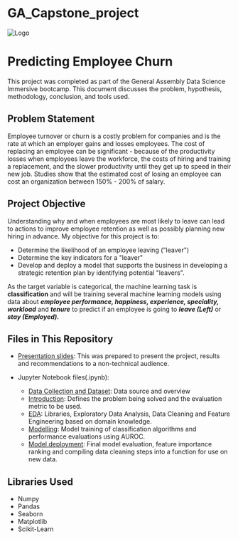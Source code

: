 # GA_Capstone_project

![Logo](https://miro.medium.com/max/1400/1*oRKwlu787m3gjN-wDEKL_g.png)

# Predicting Employee Churn

This project was completed as part of the General Assembly Data Science Immersive bootcamp. This document discusses the problem, hypothesis, methodology, conclusion, and tools used.


 


## Problem Statement
Employee turnover or churn is a costly problem for companies and is the rate at which an employer gains and losses employees. 
The cost of replacing an employee can be significant - because of the productivity losses when employees leave the workforce, the costs of hiring and training a replacement, and the slower productivity until they get up to speed in their new job. Studies show that the estimated cost of losing an employee can cost an organization between 150% - 200% of salary.
## Project Objective
Understanding why and when employees are most likely to leave can lead to actions to improve employee retention as well as possibly planning new hiring in advance. 
My objective for this project is to:
- Determine the likelihood of an employee leaving ("leaver")
- Determine the key indicators for a "leaver"
- Develop and deploy a model that supports the business in developing a strategic retention plan by identifying potential "leavers".

As the target variable is categorical, the machine learning task is **classification** and will be training several machine learning models using data about ***employee performance, happiness, experience, speciality, workload*** and ***tenure*** to predict if an employee is going to ***leave (Left)*** or ***stay (Employed).***
## Files in This Repository
- [Presentation slides](https://github.com/Chris-N-E/GA_Capstone_project/blob/main/Capstone_Presentation.key): This was prepared to present the project, results and recommendations to a non-technical audience.
- Jupyter Notebook files(.ipynb):
    
    - [Data Collection and Dataset](https://github.com/Chris-N-E/GA_Capstone_project/tree/main/Capstone_Kaggle_Download): Data source and overview
    - [Introduction](https://github.com/Chris-N-E/GA_Capstone_project/blob/main/Capstone_Modelling/Introduction.ipynb): Defines the problem being solved and the evaluation metric to be used.
    - [EDA](https://github.com/Chris-N-E/GA_Capstone_project/blob/main/Capstone_Modelling/EDA.ipynb): Libraries, Exploratory Data Analysis, Data Cleaning and Feature Engineering based on domain knowledge.
    - [Modelling](https://github.com/Chris-N-E/GA_Capstone_project/blob/main/Capstone_Modelling/Modelling.ipynb): Model training  of classification algorithms and performance evaluations using AUROC.
    - [Model deployment](https://github.com/Chris-N-E/GA_Capstone_project/blob/main/Capstone_Modelling/Model_Deployment.ipynb): Final model evaluation, feature importance ranking and compiling data cleaning steps into a function for use on new data.
## Libraries Used
- Numpy
- Pandas
- Seaborn
- Matplotlib
- Scikit-Learn

